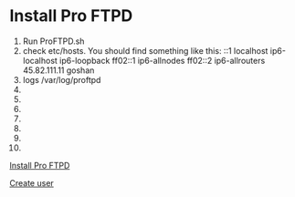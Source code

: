 # Install Pro FTPD

1. Run ProFTPD.sh
2. check etc/hosts. You should find something like this:
::1     localhost ip6-localhost ip6-loopback
ff02::1 ip6-allnodes
ff02::2 ip6-allrouters
45.82.111.11 goshan
3. logs /var/log/proftpd
4. 
5. 
6. 
7. 
8. 
9. 
10. 

[Install Pro FTPD]()

[Create user](https://server-gu.ru/proftpd-users/)